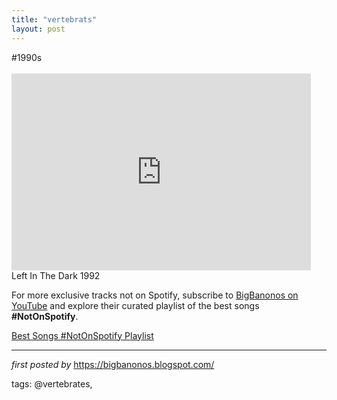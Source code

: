 ```yaml
---
title: "vertebrats"
layout: post
---
```

#1990s <br />
<br /><iframe width="95%" height="315" src="https://www.youtube.com/embed/Wxr33sDcESo?list=PLtuNtuTatqI2GrQ3LrtdNA9IjBPQZbc2O" frameborder="0" allowfullscreen></iframe><br />
Left In The Dark 1992

<!--Subscribe and Playlist Links-->
<div>
    <p>For more exclusive tracks not on Spotify, subscribe to <a href="https://www.youtube.com/@BigBanonos" target="_blank">BigBanonos on YouTube</a> and explore their curated playlist of the best songs <strong>#NotOnSpotify</strong>.</p>
    <p><a href="https://www.youtube.com/playlist?list=PLtuNtuTatqI0kFahUCbtbfenC_ET5O_tr" target="_blank">Best Songs #NotOnSpotify Playlist<br /></a></p></div>

<hr />

<p><em>first posted by</em> <a href="https://bigbanonos.blogspot.com/" rel="noopener" target="_new">https://bigbanonos.blogspot.com/</a></p>

<p>tags: @vertebrates,</p>
